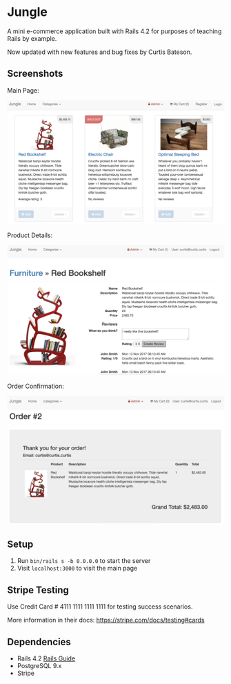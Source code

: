 # Jungle

A mini e-commerce application built with Rails 4.2 for purposes of teaching Rails by example.

Now updated with new features and bug fixes by Curtis Bateson.

## Screenshots

Main Page:

!["Main Page"](https://github.com/curtisbateson/jungle-rails/raw/master/app/assets/images/Main%20Page.png)

Product Details:

!["Product Details"](https://github.com/curtisbateson/jungle-rails/raw/master/app/assets/images/Product%20Details.png)

Order Confirmation:

!["Order Confirmation"](https://github.com/curtisbateson/jungle-rails/raw/master/app/assets/images/Order%20Confirmation.png)

## Setup

1. Run `bin/rails s -b 0.0.0.0` to start the server
2. Visit `localhost:3000` to visit the main page

## Stripe Testing

Use Credit Card # 4111 1111 1111 1111 for testing success scenarios.

More information in their docs: <https://stripe.com/docs/testing#cards>

## Dependencies

* Rails 4.2 [Rails Guide](http://guides.rubyonrails.org/v4.2/)
* PostgreSQL 9.x
* Stripe
